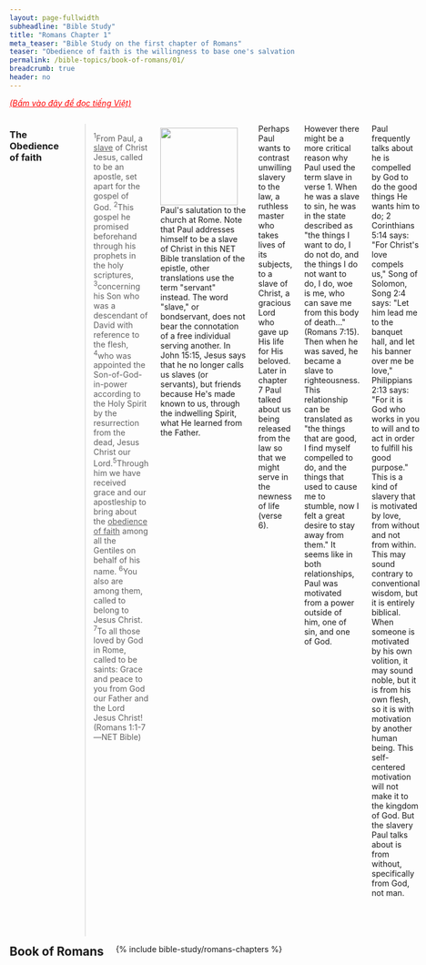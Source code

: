 ```yaml
---
layout: page-fullwidth
subheadline: "Bible Study"
title: "Romans Chapter 1"
meta_teaser: "Bible Study on the first chapter of Romans"
teaser: "Obedience of faith is the willingness to base one's salvation entirely on Christ. Salvation is to everyone who believes. God revealed the gospel from faith to faith. All have sinned and fallen short of God's glory. The creation being a witness in chapter 1 is repeated in chapter 10 \"Their voice has gone out into all the earth.\" It's the heavens who preach."
permalink: /bible-topics/book-of-romans/01/
breadcrumb: true
header: no
---
```

<!--more-->
<p style="font-style: italic;"><a style="color: #ff0000;" href="{{ site.projectname }}/hoc-kinh-thanh/sach-ro-ma/01/">(Bấm vào đây để đọc tiếng Việt)</a></p>
<div class="row">
<div class="medium-8 columns" markdown="1">

### The Obedience of faith

> <sup>1</sup>From Paul, a <u>slave</u> of Christ Jesus, called to be an apostle, set apart for the gospel of God. <sup>2</sup>This gospel he promised beforehand through his prophets in the holy scriptures, <sup>3</sup>concerning his Son who was a descendant of David with reference to the flesh, <sup>4</sup>who was appointed the Son-of-God-in-power according to the Holy Spirit by the resurrection from the dead, Jesus Christ our Lord.<sup>5</sup>Through him we have received grace and our apostleship to bring about the <u>obedience of faith</u> among all the Gentiles on behalf of his name. <sup>6</sup>You also are among them, called to belong to Jesus Christ. <sup>7</sup>To all those loved by God in Rome, called to be saints: Grace and peace to you from God our Father and the Lord Jesus Christ! (Romans 1:1-7—NET Bible)

<div>
<p>
<img alt src="{{ site.baseurl }}/images/no-condemnation.jpg" style="border: 0px none; margin: 7px 15px 0px 0px; max-width: 100%; height: 136px; padding: 0px; float: left;">
<p style="text-align: left;">Paul's salutation to the church<span style="text-align: justify;">&nbsp;at Rome</span>. Note that Paul addresses himself to be a slave of Christ in this NET Bible translation of the epistle, other translations use the term "servant" instead. The word "slave," or bondservant, does not bear the connotation of a free individual serving another.&nbsp;<span style="text-align: justify;">In John 15:15, Jesus says that he no longer calls us slaves (or servants), but friends because He's made known to us, through the indwelling Spirit, what He learned from the Father.</span></p>
</p>
</div>

Perhaps Paul wants to contrast unwilling slavery to the law,  a ruthless master who takes lives of its subjects, to a slave of Christ, a gracious Lord who gave up His life for His beloved.  Later in chapter 7 Paul talked about us being released from the law so that we might serve in the newness of life (verse 6).

However there might be a more critical reason why Paul used the term slave in verse 1. When he was a slave to sin, he was in the state described as "the things I want to do, I do not do, and the things I do not want to do, I do, woe is me, who can save me from this body of death..." (Romans 7:15). Then when he was saved, he became a slave to righteousness. This relationship can be translated as "the things that are good, I find myself compelled to do, and the things that used to cause me to stumble, now I felt a great desire to stay away from them." It seems like in both relationships, Paul was motivated from a power outside of him, one of sin, and one of God.

Paul frequently talks about he is compelled by God to do the good things He wants him to do; 2 Corinthians 5:14 says: "For Christ's love compels us," Song of Solomon, Song 2:4 says: "Let him lead me to the banquet hall, and let his banner over me be love," Philippians 2:13 says: "For it is God who works in you to will and to act in order to fulfill his good purpose." This is a kind of slavery that is motivated by love, from without and not from within. This may sound contrary to conventional wisdom, but it is entirely biblical. When someone is motivated by his own volition, it may sound noble, but it is from his own flesh, so it is with motivation by another human being. This self-centered motivation will not make it to the kingdom of God. But the slavery Paul talks about is from without, specifically from God, not man.

The term obedience, as in "obedience of faith," in verse 5 does not hold the same meaning as the obedience of a child to his parent, or a slave to his master, or to the speed limit, etc., but in the agreement, a willingness, to submit to a new covenant, or contract, which provides a path to salvation: through faith in Christ. Thus a person's trust in Christ is an act of obedience in itself, hence the "obedience of faith." The obedience in rudimentary teaching, such as in child rearing, is not a prerequite for salvation, but the obedience of faith in this epistle is the only way to God. Christians might fail, and are allowed to fail rudimentary obedience, but cannot fail the obedience of faith, of belief in the One God has sent.

I found an excellent discussion of this very expression here:

<a href="http://www.faithalone.org/magazine/y1993/93july3.html"><u>http://www.faithalone.org/magazine/y1993/93july3.html</u></a>

Here's the conclusion of this article concerning the correct interpretation of "obedience of faith":

<p class="blockquote">Jesus called for people to believe in Him. Thus whenever anyone believes in Him, he is obeying Him. Saving faith is an act of obedience. So, you should not be bothered by the idea of faith as an act of obedience. The obedience of faith spoken of in Rom 1:5 and 16:26 does not refer to obeying all that God has commanded. No one but the Lord Jesus has done that. Rather, it refers specifically to obeying the command to believe the Gospel. If you've done that, you've exercised the obedience of faith.</p>

Based on the NET Bible Full Notes on verse 6, the "You also are among them" is a continuation from "among all the Gentiles" of the preceding verse; therefore it appears that the church at Rome is predominantly Gentiles. We may want to keep this fact in mind as we progress along this letter.

> <sup>16</sup>For I am not ashamed of the gospel, for it is Godʼs power for salvation to everyone who believes, to the Jew first and also to the Greek.  <sup>17</sup>For the righteousness of God is revealed in the gospel <u>from faith to faith</u>, just as it is written, "The righteous by faith will live." (Romans 1:16-17—NET Bible)

### Salvation to everyone who believes

This is what that sets Christianity apart from the rest of the world's religions; they always inevitably set conditions toward salvation based on a process, rituals, something to be done, some sacrifices to be made, continual and virtually never ending sanctification, with salvation—being in a state of perfection, of no further improvement required—always hovering elusively in a distant future. Christ accomplished all that is required by God so that salvation is freely available to those that believe; to enter into this agreement, covenant, with God is an obedience of faith, of believing in this manner of salvation that Paul writes about in verse 16.

### The gospel is from faith to faith

Most Christians may profess a faith based on Ephesians 2:8-9, that they're saved by grace through faith, not through something that they do or don't do that earns or cancels their salvation. But somewhere down the line faith is not enough, some argues that there has to be "fruit," or "works," that validates the faith they had initially (I wrote an article <a href="/bible-topics/meditations/the-cycle/"><u>here: The Faith-Salvation-Works Cycle</u></a> that talks about this circular reasoning that wreaks havocs in a believer's life; I have since become a much better defender for the faith). This faulty belief states that though you may have started with faith, or grace, you must continue on with works mixed in for the remainder of your life.

But here Paul says "For the righteousness of God is revealed in the gospel <u>from faith to faith</u>" in verse 17. It doesn't say from faith to works. Paul also wrote of this same principle in Galatians 3:3: "Are you so foolish? After beginning by means of the Spirit, are you now trying to finish by means of the flesh?" If works in any shape or form could not get you the righteousness of God, how is it now fit for His Kingdom? Paul reiterated this in I Corinthians 15:50 that flesh and blood, and all the works that come from it, cannot inherit the Kingdom of God.

Then Paul continues this declaration with "The righteous by faith will live,"  which he quotes from Habakkuk 2:4: "The just shall live by his faith" (KJV). It's this tiny mustard-seed faith in Him that will sustain him until that blessed day. Some will call to question your faith by asking for works, or fruits. But whom among us, even the best of us, can produce one? Who will qualify your works or fruits? I have no idea. The only thing I have is I know that I trust Christ, but what works or fruits He will produce in me, I will leave it to the skillful hands of the molder, because He knows better than me. The moment I use my works or fruits to determine my faith, I will be standing on shifting sands, because any man's work, even the one he thinks is righteous, is but filthy rags (Isaiah 64:6).

### All have sinned and fallen short of God's glory

> <sup>18</sup>For the wrath of God is revealed from heaven against all ungodliness and unrighteousness of people who suppress the truth by their unrighteousness ... <sup>32</sup>Although they fully know Godʼs righteous decree that those who practice such things deserve to die, they not only do them but also approve of those who practice them.

From verses 18 through 32 (Romans 1:18-32), Paul declared the condemnation of the unrighteous, which is really all of mankind, for all have sinned and fallen short of God's glory (Romans 3:23).  In this chapter Paul also showed that the creation is a witness of God's glory, later repeated in chapter 10: "Their voice have gone out into all the earth." It is the heavens who preach. God has made plain the evidence of His existence and divine character through what has been made: the universe and all that is in it.

{% include bible-study/bible-study-footer %}

</div><!-- /.medium-8.columns -->
<div class="bible-index medium-4 columns">
<h2 style="margin: 0px">Book of Romans</h2>
        {% include bible-study/romans-chapters %}
</div><!-- /.medium-4.columns -->
</div><!-- /.row -->
